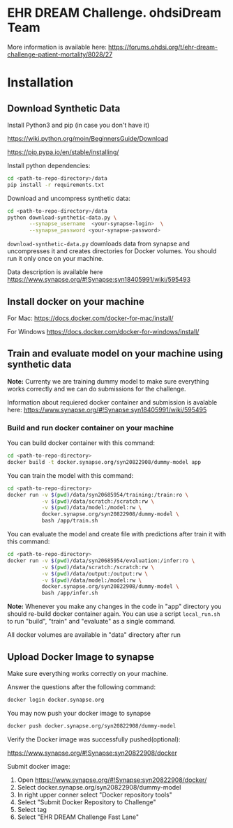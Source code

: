 # EHR DREAM Challenge. ohdsiDream Team
More information is available here: 
https://forums.ohdsi.org/t/ehr-dream-challenge-patient-mortality/8028/27

# Installation
## Download Synthetic Data

Install Python3 and pip (in case you don't have it)

https://wiki.python.org/moin/BeginnersGuide/Download

https://pip.pypa.io/en/stable/installing/

Install python dependencies:
```bash
cd <path-to-repo-directory>/data
pip install -r requirements.txt
```
Download and uncompress synthetic data:
```bash
cd <path-to-repo-directory>/data
python download-synthetic-data.py \
       --synapse_username  <your-synapse-login>  \
       --synapse_password <your-synapse-password>
```
```download-synthetic-data.py``` downloads data from synapse and uncompresses it and creates directories for Docker volumes. You should run it only once on your machine.

Data description is available here https://www.synapse.org/#!Synapse:syn18405991/wiki/595493

## Install docker on your machine
For Mac: https://docs.docker.com/docker-for-mac/install/

For Windows https://docs.docker.com/docker-for-windows/install/


## Train and evaluate model on your machine using synthetic data

**Note:** Currenty we are training dummy model to make sure everything works correctly and we can do submissions for the challenge. 

Information about requiered docker container and submission is avalable here: https://www.synapse.org/#!Synapse:syn18405991/wiki/595495

### Build and run docker container on your machine
You can build docker container with this command:
```bash
cd <path-to-repo-directory>
docker build -t docker.synapse.org/syn20822908/dummy-model app
```
You can train the model with this command:
```bash
cd <path-to-repo-directory>
docker run -v $(pwd)/data/syn20685954/training:/train:ro \
           -v $(pwd)/data/scratch:/scratch:rw \
           -v $(pwd)/data/model:/model:rw \
           docker.synapse.org/syn20822908/dummy-model \
           bash /app/train.sh
```
You can evaluate the model and create file with predictions after train it with this command:
```bash
cd <path-to-repo-directory>
docker run -v $(pwd)/data/syn20685954/evaluation:/infer:ro \
           -v $(pwd)/data/scratch:/scratch:rw \
           -v $(pwd)/data/output:/output:rw \
           -v $(pwd)/data/model:/model:rw \
           docker.synapse.org/syn20822908/dummy-model \
           bash /app/infer.sh
```
**Note:** Whenever you make any changes in the code in "app" directory you should re-build docker container again. You can use a script ```local_run.sh``` to run "build", "train" and "evaluate" as a single command. 

All docker volumes are available in "data" directory after run

## Upload Docker Image to synapse
Make sure everything works correctly on your machine.

Answer the questions after the following command:
```bash
docker login docker.synapse.org
```
You may now push your docker image to synapse
```bash
docker push docker.synapse.org/syn20822908/dummy-model
```

Verify the Docker image was successfully pushed(optional):

https://www.synapse.org/#!Synapse:syn20822908/docker

Submit docker image:

1. Open https://www.synapse.org/#!Synapse:syn20822908/docker/
2. Select docker.synapse.org/syn20822908/dummy-model
3. In right upper conner select "Docker repository tools"
4. Select "Submit Docker Repository to Challenge"
5. Select tag
6. Select "EHR DREAM Challenge Fast Lane"
 
